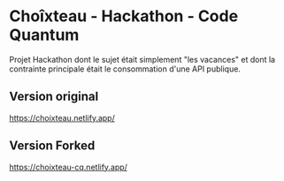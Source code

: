 # Choîxteau - Hackathon - Code Quantum
Projet Hackathon dont le sujet était simplement "les vacances" et dont la contrainte principale était le consommation d'une API publique.

## Version original
https://choixteau.netlify.app/

## Version Forked
https://choixteau-cq.netlify.app/
